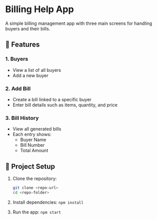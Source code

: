 # Billing Help App

A simple billing management app with three main screens for handling buyers and their bills.

## 📱 Features

### 1. Buyers
- View a list of all buyers
- Add a new buyer

### 2. Add Bill
- Create a bill linked to a specific buyer
- Enter bill details such as items, quantity, and price

### 3. Bill History
- View all generated bills
- Each entry shows:
  - Buyer Name
  - Bill Number
  - Total Amount

## 🚀 Project Setup

1. Clone the repository:
   ```bash
   git clone <repo-url>
   cd <repo-folder>

2. Install dependencies:
```npm install```

3. Run the app:
    ```npm start```